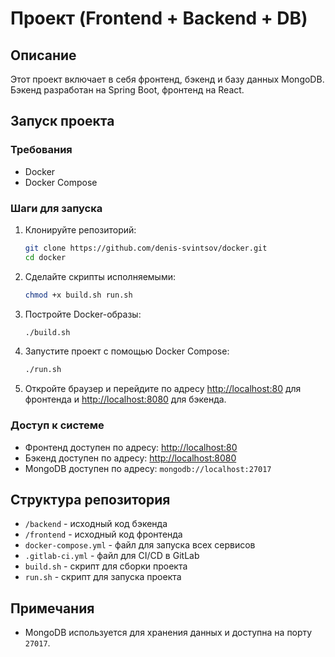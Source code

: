 # Проект (Frontend + Backend + DB)

## Описание

Этот проект включает в себя фронтенд, бэкенд и базу данных MongoDB. Бэкенд разработан на Spring Boot, фронтенд на React.

## Запуск проекта

### Требования

- Docker
- Docker Compose

### Шаги для запуска

1. Клонируйте репозиторий:

    ```bash
    git clone https://github.com/denis-svintsov/docker.git
    cd docker
    ```

2. Сделайте скрипты исполняемыми:

    ```bash
    chmod +x build.sh run.sh
    ```

3. Постройте Docker-образы:

    ```bash
    ./build.sh
    ```

4. Запустите проект с помощью Docker Compose:

    ```bash
    ./run.sh
    ```

5. Откройте браузер и перейдите по адресу [http://localhost:80](http://localhost:80) для фронтенда и [http://localhost:8080](http://localhost:8080) для бэкенда.

### Доступ к системе

- Фронтенд доступен по адресу: [http://localhost:80](http://localhost:80)
- Бэкенд доступен по адресу: [http://localhost:8080](http://localhost:8080)
- MongoDB доступен по адресу: `mongodb://localhost:27017`

## Структура репозитория

- `/backend` - исходный код бэкенда
- `/frontend` - исходный код фронтенда
- `docker-compose.yml` - файл для запуска всех сервисов
- `.gitlab-ci.yml` - файл для CI/CD в GitLab
- `build.sh` - скрипт для сборки проекта
- `run.sh` - скрипт для запуска проекта

## Примечания

- MongoDB используется для хранения данных и доступна на порту `27017`.

